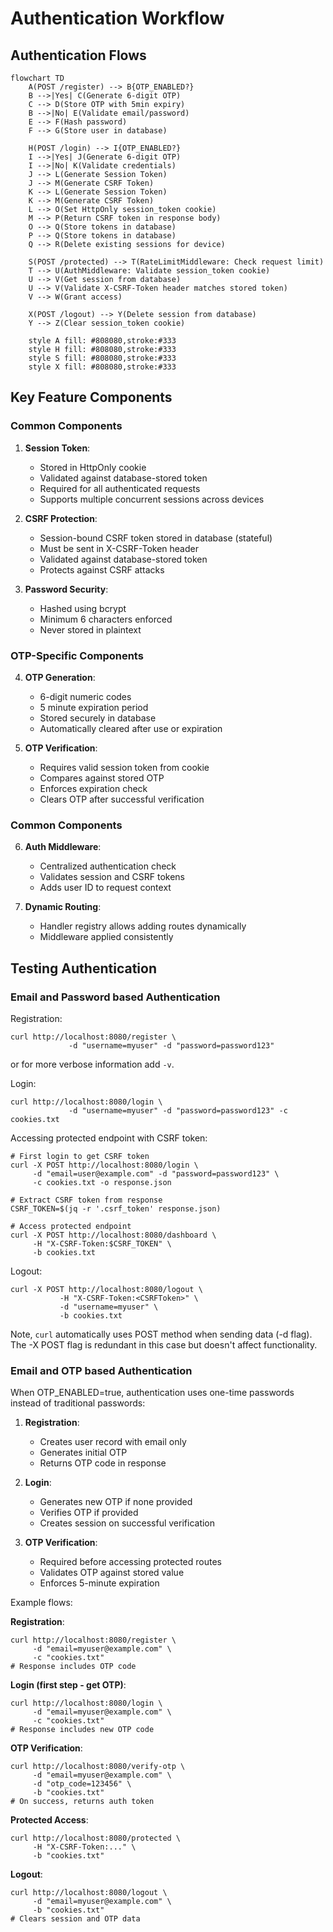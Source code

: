 # Authentication Workflow

## Authentication Flows
```mermaid
flowchart TD
    A(POST /register) --> B{OTP_ENABLED?}
    B -->|Yes| C(Generate 6-digit OTP)
    C --> D(Store OTP with 5min expiry)
    B -->|No| E(Validate email/password)
    E --> F(Hash password)
    F --> G(Store user in database)

    H(POST /login) --> I{OTP_ENABLED?}
    I -->|Yes| J(Generate 6-digit OTP)
    I -->|No| K(Validate credentials)
    J --> L(Generate Session Token)
    J --> M(Generate CSRF Token)
    K --> L(Generate Session Token)
    K --> M(Generate CSRF Token)
    L --> O(Set HttpOnly session_token cookie)
    M --> P(Return CSRF token in response body)
    O --> Q(Store tokens in database)
    P --> Q(Store tokens in database)
    Q --> R(Delete existing sessions for device)

    S(POST /protected) --> T(RateLimitMiddleware: Check request limit)
    T --> U(AuthMiddleware: Validate session_token cookie)
    U --> V(Get session from database)
    U --> V(Validate X-CSRF-Token header matches stored token)
    V --> W(Grant access)

    X(POST /logout) --> Y(Delete session from database)
    Y --> Z(Clear session_token cookie)

    style A fill: #808080,stroke:#333
    style H fill: #808080,stroke:#333
    style S fill: #808080,stroke:#333
    style X fill: #808080,stroke:#333
```

## Key Feature Components

### Common Components

1. **Session Token**:
   - Stored in HttpOnly cookie
   - Validated against database-stored token
   - Required for all authenticated requests
   - Supports multiple concurrent sessions across devices

2. **CSRF Protection**:
   - Session-bound CSRF token stored in database (stateful)
   - Must be sent in X-CSRF-Token header
   - Validated against database-stored token
   - Protects against CSRF attacks

3. **Password Security**:
   - Hashed using bcrypt
   - Minimum 6 characters enforced
   - Never stored in plaintext

### OTP-Specific Components

4. **OTP Generation**:
   - 6-digit numeric codes
   - 5 minute expiration period
   - Stored securely in database
   - Automatically cleared after use or expiration

5. **OTP Verification**:
   - Requires valid session token from cookie
   - Compares against stored OTP
   - Enforces expiration check
   - Clears OTP after successful verification

### Common Components

6. **Auth Middleware**:
   - Centralized authentication check
   - Validates session and CSRF tokens
   - Adds user ID to request context

5. **Dynamic Routing**:
   - Handler registry allows adding routes dynamically
   - Middleware applied consistently

## Testing Authentication

### Email and Password based Authentication
Registration:
```
curl http://localhost:8080/register \ 
             -d "username=myuser" -d "password=password123"
```
or for more verbose information add `-v`.

Login:
```
curl http://localhost:8080/login \
             -d "username=myuser" -d "password=password123" -c cookies.txt
```

Accessing protected endpoint with CSRF token:
```
# First login to get CSRF token
curl -X POST http://localhost:8080/login \
     -d "email=user@example.com" -d "password=password123" \
     -c cookies.txt -o response.json

# Extract CSRF token from response
CSRF_TOKEN=$(jq -r '.csrf_token' response.json)

# Access protected endpoint
curl -X POST http://localhost:8080/dashboard \
     -H "X-CSRF-Token:$CSRF_TOKEN" \
     -b cookies.txt
```

Logout:
```
curl -X POST http://localhost:8080/logout \
           -H "X-CSRF-Token:<CSRFToken>" \
           -d "username=myuser" \
           -b cookies.txt
```

Note, `curl` automatically uses POST method when sending data (-d flag). The -X POST flag is redundant in this case but doesn't affect functionality.

### Email and OTP based Authentication

When OTP_ENABLED=true, authentication uses one-time passwords instead of traditional passwords:

1. **Registration**:
   - Creates user record with email only
   - Generates initial OTP
   - Returns OTP code in response

2. **Login**:
   - Generates new OTP if none provided
   - Verifies OTP if provided
   - Creates session on successful verification

3. **OTP Verification**:
   - Required before accessing protected routes
   - Validates OTP against stored value
   - Enforces 5-minute expiration

Example flows:

**Registration**:
```
curl http://localhost:8080/register \
     -d "email=myuser@example.com" \
     -c "cookies.txt"
# Response includes OTP code
```

**Login (first step - get OTP)**:
```
curl http://localhost:8080/login \
     -d "email=myuser@example.com" \
     -c "cookies.txt"
# Response includes new OTP code
```

**OTP Verification**:
```
curl http://localhost:8080/verify-otp \
     -d "email=myuser@example.com" \
     -d "otp_code=123456" \
     -b "cookies.txt"
# On success, returns auth token
```

**Protected Access**:
```
curl http://localhost:8080/protected \
     -H "X-CSRF-Token:..." \
     -b "cookies.txt"
```

**Logout**:
```
curl http://localhost:8080/logout \
     -d "email=myuser@example.com" \
     -b "cookies.txt"
# Clears session and OTP data